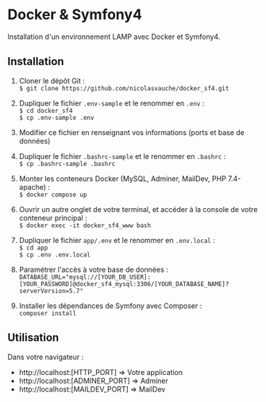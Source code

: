 # Docker & Symfony4  
Installation d'un environnement LAMP avec Docker et Symfony4.  

## Installation  

1. Cloner le dépôt Git :  
`$ git clone https://github.com/nicolasvauche/docker_sf4.git`  

2. Dupliquer le fichier `.env-sample` et le renommer en `.env` :  
`$ cd docker_sf4`  
`$ cp .env-sample .env`  

3. Modifier ce fichier en renseignant vos informations (ports et base de données)

4. Dupliquer le fichier `.bashrc-sample` et le renommer en `.bashrc` :  
`$ cp .bashrc-sample .bashrc`  

5. Monter les conteneurs Docker (MySQL, Adminer, MailDev, PHP 7.4-apache) :  
`$ docker compose up`  

6. Ouvrir un autre onglet de votre terminal, et accéder à la console de votre conteneur principal :  
`$ docker exec -it docker_sf4_www bash`  

7. Dupliquer le fichier `app/.env` et le renommer en `.env.local` :  
`$ cd app`  
`$ cp .env .env.local`  

8. Paramétrer l'accès à votre base de données :  
`DATABASE_URL="mysql://[YOUR_DB_USER]:[YOUR_PASSWORD]@docker_sf4_mysql:3306/[YOUR_DATABASE_NAME]?serverVersion=5.7"`  

9. Installer les dépendances de Symfony avec Composer :  
`composer install`  

## Utilisation  
Dans votre navigateur :  
- http://localhost:[HTTP_PORT] => Votre application  
- http://localhost:[ADMINER_PORT] => Adminer  
- http://localhost:[MAILDEV_PORT] => MailDev  